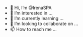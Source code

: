- 👋 Hi, I’m @IrenaSPA
- 👀 I’m interested in ...
- 🌱 I’m currently learning ...
- 💞️ I’m looking to collaborate on ...
- 📫 How to reach me ...

<!---
IrenaSPA/IrenaSPA is a ✨ special ✨ repository because its `README.md` (this file) appears on your GitHub profile.
You can click the Preview link to take a look at your changes.
--->
